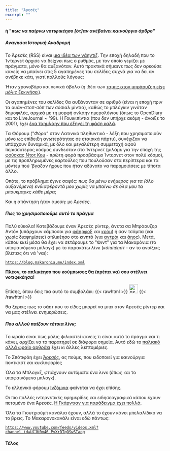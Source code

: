 ```yaml
---
title: "Άρεσές"
excerpt: ""
---
```


#### ή "_πως να παίρνω νοτιφικέησο [ότ]αν ανέβαίνει καινούργιο άρθρο_"

##### Αναγκάια Ιστορική Αναδρομή

Το Άρεσές (RSS) είναι [μια ιδέα των νάηντιζ](https://en.wikipedia.org/wiki/RSS).
Την εποχή δηλαδή που το Ίντερνετ άρχισε να δείχνει πως ο ρυθμός, με τον οποίο γεμίζει με πράγματα, μόνο θα αυξανόταν. Αυτό πρακτικά σήμαινε πως δεν αρκούσε κανείς να μπαίνει στις 5 αγαπημένες του σελίδες συχνά για να δει αν ανέβηκε κάτι, γιατί πολλούς λόγους:

Ήταν χρονοβόρο και γενικά άβολο (η ιδέα των [ταμπς στον μπράουζερ είχε _μόλις_ ξεκινήσει](https://www.buzzfeednews.com/article/josephbernstein/meet-the-man-who-invented-tabs)).

Οι αγαπημένες του σελίδες θα αυξάνονταν σε αριθμό (είναι η εποχή πριν τα ουάν-στοπ-σόπ των σόσιαλ μίντια), καθώς το μπλόγκιν γινόταν δημοφιλές, αρχικά με τη μορφή ονλάην ημερολόγιου (όπως το OpenDiary και το LiveJournal ~ '99). Η Γουικιπίντια (που δεν υπήρχε ακόμη - άνοιξε το 2001), έχει [ένα ταημλάην που εξηγεί τη φάση καλά](https://en.wikipedia.org/wiki/Timeline_of_social_media#Timeline).

Τα Φόρουμ ("_Φόρα_" στον Λατινικό πληθυντικό - λέξη που χρησιμοποιούν μόνο ως επίδειξη ανωτερότητας σε εταιρικά πάρτυ), συνέχιζαν να υπάρχουν δυναμικά, με όλο και μεγαλύτερη συμμετοχή αφού περισσότερος κόσμος συνδεόταν στο Ίντερνετ (μιλάμε για την εποχή της [φούσκας Ντοτ Κομ](https://en.wikipedia.org/wiki/Dot-com_bubble) - πρώτη φορά προσβάσιμο Ίντερνετ στον πολύ κόσμο), με τις προπληρωμένες καρτούλες που πουλούσαν στα περίπτερα και τα μόντεμ πού 'βγαζαν ήχους που ήταν αδύνατο να παρομοιάσεις με τίποτα άλλο.

Οπότε, το πρόβλημα έγινε σαφές: _πως θα μένω ενήμερος για τα (όλο αυξανόμενα) ενδιαφέροντά μου χωρίς να μπαίνω σε όλα μου τα μπουκμαρκς κάθε μέρα_;

Και η απάντηση ήταν άμεση: με _Άρεσες_.

##### Πως το χρησιμοποιούμε αυτό το πράγμα

Πολύ εύκολα! Κατεβάζουμε έναν Άρεσές ρίντερ, άνετα σα Mπράουζερ Aντόν (υπάρχουν κάμποσοι για [φάηρφοξ](https://addons.mozilla.org/en-US/firefox/search/?q=rss) και [κρόμ](https://chrome.google.com/webstore/search/rss)) ή σαν τσάμπα (και χωρίς διαφημίσεις) απλικέησο στο κινητό (για [αντρόι](https://play.google.com/store/apps/details?id=com.nononsenseapps.feeder.play) και [άηος](https://apps.apple.com/us/app/netnewswire-rss-reader/id1480640210)). Μετά, κάπου εκεί μέσα θα έχει να σετάρουμε το "Φιντ" για τα Μακαρόνια (το υποφαινόμενο μπλογκ) με το παρακάτω λίνκ (_κόπιπέηστ_ - αν το ανοίξεις βλέπεις ότι νά 'ναι):

[`https://blog.makaronia.me/index.xml`](/index.xml)

**Πλέον, το απλικέησο που κούμπωσες θα (πρέπει να) σου στέλνει νοτιφικέησα!**

Επίσης, όπου δεις πια αυτό το συμβολάκι:
{{< rawhtml >}}
<img src="/img/pages/rss/rss.webp" style="width: 2em;" alt="RSS Feed Symbol">
{{< /rawhtml >}}

θα ξέρεις πως το σάητ που το είδες μπορεί να μπει στον Άρεσές ρίντερ και να μας στέλνει ενημερώσεις.

##### Που αλλού παίζουν τέτοια λίνκ;

Το ωραίο είναι πως μόλις ψιλιαστεί κανείς τι είναι αυτό το πράγμα και τι κάνει, αρχίζει να το παρατηρεί σε διάφορα σημεία. Αυτό εδώ το [παλιακό αλλά ωραίο αρθράκι](https://www.qwerty.gr/seo-web/rss-what-is) έχει κι άλλες λεπτομέριες.

Το Σπότιφάη έχει [Άρεσές](https://support.spotify.com/us/podcasters/article/your-rss-feed/), ας πούμε, που ειδοποιεί για καινούργια ποντκαστ και κυκλοφορίες

Όλα τα Μπλογκζ, φτιάχνουν αυτόματα ένα λινκ (όπως και το υποφαινόμενο μπλογκ).

Το ελληνικό φόρουμ [Ινζόμνια](https://www.insomnia.gr/forums/topic/665967-%CF%84%CE%BF-rss-feed-%CF%83%CF%84%CE%B1%CE%BC%CE%AC%CF%84%CE%B7%CF%83%CE%B5-%CE%BD%CE%B1-%CE%B1%CE%BD%CE%B1%CE%BD%CE%B5%CF%8E%CE%BD%CE%B5%CF%84%CE%B1%CE%B9-%CF%83%CF%84%CE%BF-%CE%BD%CE%AD%CE%BF-forum/) φαίνεται να έχει επίσης.

Οι πιο πολλές ιντερνετικές εφημερίδες και ειδησεογραφικά κάπου έχουν πεταμένο ένα Άρεσές. [Η Γκάρντιαν για παράδειγμα έχει πολλά](https://www.theguardian.com/help/feeds).

Όλα τα Γιουτχιούμπ κανάλια έχουν, αλλά το έχουν κάνει μπελαλίδικο να το βρεις. Το Μακαρονοκανάλι είναι εδώ πάντως:

[`https://www.youtube.com/feeds/videos.xml?channel_id=UCJK0m46_PvXrDTqOSwSIaog`](https://www.youtube.com/feeds/videos.xml?channel_id=UCJK0m46_PvXrDTqOSwSIaog)

#### Τέλος
